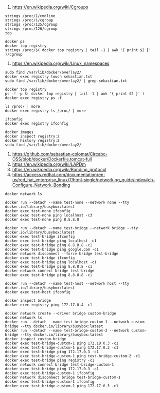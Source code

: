 1. https://en.wikipedia.org/wiki/Cgroups
```
strings /proc/1/cmdline
strings /proc/1/cgroup
strings /proc/125/cgroup
strings /proc/126/cgroup
top
```
```
docker ps
docker top registry
strings /proc/$( docker top registry | tail -1 | awk '{ print $2 }' )/cgroup
```
1. https://en.wikipedia.org/wiki/Linux_namespaces
```
sudo find /var/lib/docker/overlay2/
docker exec registry touch sebastian.txt
sudo find /var/lib/docker/overlay2/ | grep sebastian.txt
```
```
docker top registry
ps -f -p $( docker top registry | tail -1 | awk '{ print $2 }' )
docker exec registry ps -f
```
```
ls /proc/ | more
docker exec registry ls /proc/ | more
```
```
ifconfig
docker exec registry ifconfig
```
```
docker images
docker inspect registry:2
docker history registry:2
sudo find /var/lib/docker/overlay2/
```
1. https://github.com/sebastian-colomar/Circabc-OSS/blob/docker/Dockerfile.tomcat-full
1. https://en.wikipedia.org/wiki/LAPDm
2. https://en.wikipedia.org/wiki/Bonding_protocol
3. https://access.redhat.com/documentation/en-us/red_hat_enterprise_linux/7/html-single/networking_guide/index#ch-Configure_Network_Bonding
```
docker network ls
```
```
docker run --detach --name test-none --network none --tty docker.io/library/busybox:latest
docker exec test-none ifconfig
docker exec test-none ping localhost -c3
docker exec test-none ping 8.8.8.8
```
```
docker run --detach --name test-bridge --network bridge --tty docker.io/library/busybox:latest
docker exec test-bridge ifconfig
docker exec test-bridge ping localhost -c1
docker exec test-bridge ping 8.8.8.8 -c1
docker exec test-bridge ping google.com -c1
docker network disconnect --force bridge test-bridge
docker exec test-bridge ifconfig
docker exec test-bridge ping localhost -c1
docker exec test-bridge ping 8.8.8.8 -c1
docker network connect bridge test-bridge
docker exec test-bridge ping 8.8.8.8 -c1
```
```
docker run --detach --name test-host --network host --tty docker.io/library/busybox:latest
docker exec test-host ifconfig
```
```
docker inspect bridge
docker exec registry ping 172.17.0.4 -c1
```
```
docker network create --driver bridge custom-bridge
docker network ls
docker run --detach --name test-bridge-custom-1 --network custom-bridge --tty docker.io/library/busybox:latest
docker run --detach --name test-bridge-custom-2 --network custom-bridge --tty docker.io/library/busybox:latest
docker inspect custom-bridge
docker exec test-bridge-custom-1 ping 172.18.0.3 -c1
docker exec test-bridge-custom-1 ping 172.17.0.3 -c1
docker exec test-bridge ping 172.17.0.3 -c1
docker exec test-bridge-custom-1 ping test-bridge-custom-2 -c1
docker exec test-bridge ping registry -c1
docker network connect bridge test-bridge-custom-1
docker exec test-bridge ping 172.17.0.3 -c1
docker exec test-bridge-custom-1 ifconfig
docker network disconnect bridge test-bridge-custom-1
docker exec test-bridge-custom-1 ifconfig
docker exec test-bridge-custom-1 ping 172.17.0.3 -c1
```
